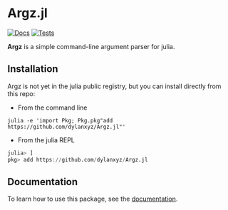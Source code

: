 # Argz.jl

[![Docs][docs-badge]][docs-url] [![Tests][tests-badge]][tests-url]

**Argz** is a simple command-line argument parser for julia.

## Installation

Argz is not yet in the julia public registry, but you can 
install directly from this repo:

- From the command line

```shell
julia -e 'import Pkg; Pkg.pkg"add https://github.com/dylanxyz/Argz.jl"'
```

- From the julia REPL

```julia
julia> ]
pkg> add https://github.com/dylanxyz/Argz.jl
```

## Documentation

To learn how to use this package, see the [documentation][docs-url].

[tests-badge]: https://github.com/dylanxyz/Argz.jl/actions/workflows/RunTests.yaml/badge.svg
[tests-url]: https://github.com/dylanxyz/Argz.jl/actions/workflows/RunTests.yaml
[docs-badge]: https://img.shields.io/badge/docs-latest-blue.svg
[docs-url]: https://dylanxtz.github.io/Argz.jl/latest/

